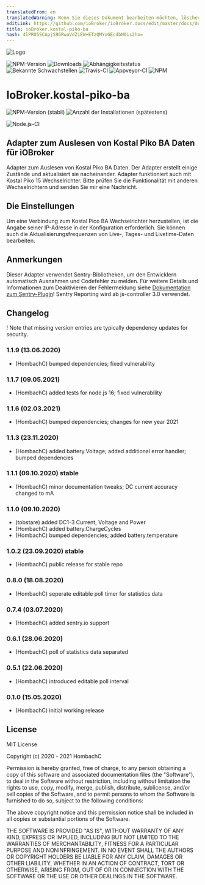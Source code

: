 ```yaml
---
translatedFrom: en
translatedWarning: Wenn Sie dieses Dokument bearbeiten möchten, löschen Sie bitte das Feld "translationsFrom". Andernfalls wird dieses Dokument automatisch erneut übersetzt
editLink: https://github.com/ioBroker/ioBroker.docs/edit/master/docs/de/adapterref/iobroker.kostal-piko-ba/README.md
title: ioBroker.kostal-piko-ba
hash: 4lPRO5SCApjS96RwaVdZiEW+ETzQMYoGEcdbN0is2ho=
---
```

![Logo](../../../en/adapterref/iobroker.kostal-piko-ba/admin/picoba.png)

![NPM-Version](http://img.shields.io/npm/v/iobroker.kostal-piko-ba.svg)
![Downloads](https://img.shields.io/npm/dm/iobroker.kostal-piko-ba.svg)
![Abhängigkeitsstatus](https://img.shields.io/david/hombach/ioBroker.kostal-piko-ba.svg)
![Bekannte Schwachstellen](https://snyk.io/test/github/hombach/ioBroker.kostal-piko-ba/badge.svg)
![Travis-CI](http://img.shields.io/travis/hombach/ioBroker.kostal-piko-ba/master.svg)
![Appveyor-CI](https://ci.appveyor.com/api/projects/status/github/hombach/ioBroker.kostal-piko-ba?branch=master&svg=true)
![NPM](https://nodei.co/npm/iobroker.kostal-piko-ba.png?downloads=true)

# IoBroker.kostal-piko-ba
![NPM-Version (stabil)](http://ioBroker.live/badges/kostal-piko-ba-stable.svg) ![Anzahl der Installationen (spätestens)](http://ioBroker.live/badges/kostal-piko-ba-installed.svg)

![Node.js-CI](https://github.com/hombach/ioBroker.kostal-piko-ba/workflows/Node.js%20CI/badge.svg)

## Adapter zum Auslesen von Kostal Piko BA Daten für iOBroker
Adapter zum Auslesen von Kostal Piko BA Daten. Der Adapter erstellt einige Zustände und aktualisiert sie nacheinander.
Adapter funktioniert auch mit Kostal Piko 15 Wechselrichter.
Bitte prüfen Sie die Funktionalität mit anderen Wechselrichtern und senden Sie mir eine Nachricht.

## Die Einstellungen
Um eine Verbindung zum Kostal Pico BA Wechselrichter herzustellen, ist die Angabe seiner IP-Adresse in der Konfiguration erforderlich.
Sie können auch die Aktualisierungsfrequenzen von Live-, Tages- und Livetime-Daten bearbeiten.

## Anmerkungen
Dieser Adapter verwendet Sentry-Bibliotheken, um den Entwicklern automatisch Ausnahmen und Codefehler zu melden. Für weitere Details und Informationen zum Deaktivieren der Fehlermeldung siehe [Dokumentation zum Sentry-Plugin](https://github.com/ioBroker/plugin-sentry#plugin-sentry)! Sentry Reporting wird ab js-controller 3.0 verwendet.

## Changelog
! Note that missing version entries are typically dependency updates for security.
### 1.1.9 (13.06.2020)
* (HombachC) bumped dependencies; fixed vulnerability
### 1.1.7 (09.05.2021)
* (HombachC) added tests for node.js 16; fixed vulnerability
### 1.1.6 (02.03.2021)
* (HombachC) bumped dependencies; changes for new year 2021
### 1.1.3 (23.11.2020)
* (HombachC) added battery.Voltage; added additional error handler; bumped dependencies
### 1.1.1 (09.10.2020) stable
* (HombachC) minor documentation tweaks; DC current accuracy changed to mA
### 1.1.0 (09.10.2020)
* (tobstare) added DC1-3 Current, Voltage and Power
* (HombachC) added battery.ChargeCycles
* (HombachC) bumped dependencies; added battery.temperature
### 1.0.2 (23.09.2020) stable
* (HombachC) public release for stable repo
### 0.8.0 (18.08.2020)
* (HombachC) seperate editable poll timer for statistics data
### 0.7.4 (03.07.2020)
* (HombachC) added sentry.io support
### 0.6.1 (28.06.2020)
* (HombachC) poll of statistics data separated
### 0.5.1 (22.06.2020)
* (HombachC) introduced editable poll interval 
### 0.1.0 (15.05.2020)
* (HombachC) initial working release

## License
MIT License

Copyright (c) 2020 - 2021 HombachC

Permission is hereby granted, free of charge, to any person obtaining a copy
of this software and associated documentation files (the "Software"), to deal
in the Software without restriction, including without limitation the rights
to use, copy, modify, merge, publish, distribute, sublicense, and/or sell
copies of the Software, and to permit persons to whom the Software is
furnished to do so, subject to the following conditions:

The above copyright notice and this permission notice shall be included in all
copies or substantial portions of the Software.

THE SOFTWARE IS PROVIDED "AS IS", WITHOUT WARRANTY OF ANY KIND, EXPRESS OR
IMPLIED, INCLUDING BUT NOT LIMITED TO THE WARRANTIES OF MERCHANTABILITY,
FITNESS FOR A PARTICULAR PURPOSE AND NONINFRINGEMENT. IN NO EVENT SHALL THE
AUTHORS OR COPYRIGHT HOLDERS BE LIABLE FOR ANY CLAIM, DAMAGES OR OTHER
LIABILITY, WHETHER IN AN ACTION OF CONTRACT, TORT OR OTHERWISE, ARISING FROM,
OUT OF OR IN CONNECTION WITH THE SOFTWARE OR THE USE OR OTHER DEALINGS IN THE
SOFTWARE.